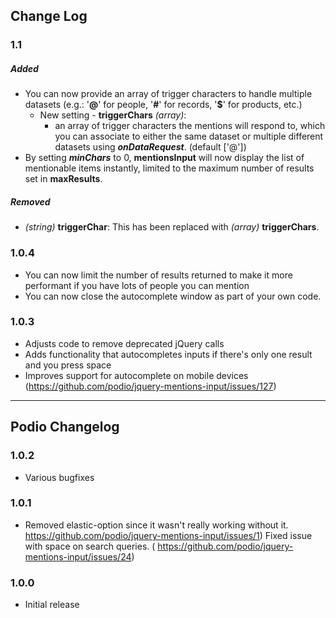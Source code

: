 ## Change Log

### 1.1

##### Added

* You can now provide an array of trigger characters to handle multiple datasets (e.g.: '**@**' for people, '**#**' for records, '**$**' for products, etc.)  
    - New setting - **triggerChars** _(array)_:
        - an array of trigger characters the mentions will respond to, which you can associate to either the same dataset or multiple different datasets using ***onDataRequest***. (default ['@'])
* By setting ***minChars*** to 0, **mentionsInput** will now display the list of mentionable items instantly, limited to the maximum number of results set in **maxResults**. 

##### Removed

* *(string)* **triggerChar**: This has been replaced with *(array)* **triggerChars**. 

### 1.0.4
* You can now limit the number of results returned to make it more performant if you have lots of people you can mention
* You can now close the autocomplete window as part of your own code.

### 1.0.3
* Adjusts code to remove deprecated jQuery calls
* Adds functionality that autocompletes inputs if there's only one result and you press space
* Improves support for autocomplete on mobile devices (https://github.com/podio/jquery-mentions-input/issues/127)

---
## Podio Changelog 

### 1.0.2
* Various bugfixes

### 1.0.1
* Removed elastic-option since it wasn't really working without it. https://github.com/podio/jquery-mentions-input/issues/1)
Fixed issue with space on search queries. ( https://github.com/podio/jquery-mentions-input/issues/24)

### 1.0.0
* Initial release
    